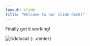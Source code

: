 ```yaml
---
layout: slide
title: "Welcome to our slide deck!"
---
```


Finally got it working!

![riddlocat](https://octodex.github.com/images/riddlocat.png)
{: .center}
